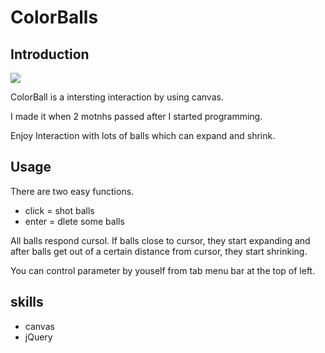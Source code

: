 # ColorBalls
## Introduction
![](https://media.giphy.com/media/7YCRql3tvH14OdROKg/giphy.gif)

ColorBall is a intersting interaction by using canvas.

I made it when 2 motnhs passed after I started programming.

Enjoy Interaction with lots of balls which can expand and shrink.

## Usage
There are two easy functions.

- click = shot balls
- enter = dlete some balls

All balls respond cursol.
If balls close to cursor, they start expanding and after balls get out of a certain distance from cursor, they start shrinking.


You can control parameter by youself from tab menu bar at the top of left.

## skills

- canvas
- jQuery
